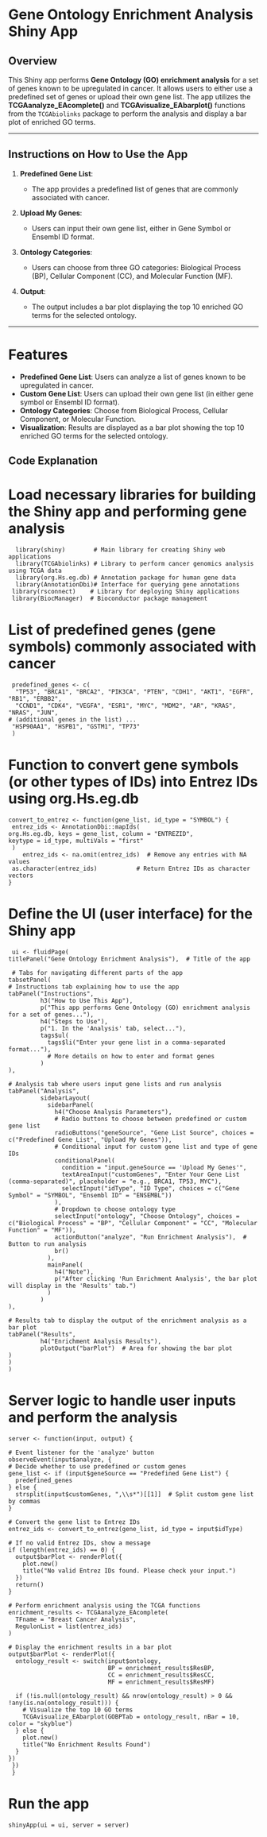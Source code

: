 # Gene Ontology Enrichment Analysis Shiny App

## Overview
This Shiny app performs **Gene Ontology (GO) enrichment analysis** for a set of genes known to be upregulated in cancer. It allows users to either use a predefined set of genes or upload their own gene list. The app utilizes the **TCGAanalyze_EAcomplete()** and **TCGAvisualize_EAbarplot()** functions from the `TCGAbiolinks` package to perform the analysis and display a bar plot of enriched GO terms.

---

## Instructions on How to Use the App

1. **Predefined Gene List**:
   - The app provides a predefined list of genes that are commonly associated with cancer.

2. **Upload My Genes**:
   - Users can input their own gene list, either in Gene Symbol or Ensembl ID format.

3. **Ontology Categories**:
   - Users can choose from three GO categories: Biological Process (BP), Cellular Component (CC), and Molecular Function (MF).

4. **Output**:
   - The output includes a bar plot displaying the top 10 enriched GO terms for the selected ontology.

---

				
# Features

- **Predefined Gene List**: Users can analyze a list of genes known to be upregulated in cancer.
- **Custom Gene List**: Users can upload their own gene list (in either gene symbol or Ensembl ID format).
- **Ontology Categories**: Choose from Biological Process, Cellular Component, or Molecular Function.
- **Visualization**: Results are displayed as a bar plot showing the top 10 enriched GO terms for the selected ontology.


			
## Code Explanation
			
# Load necessary libraries for building the Shiny app and performing gene analysis
      library(shiny)        # Main library for creating Shiny web applications
      library(TCGAbiolinks) # Library to perform cancer genomics analysis using TCGA data
      library(org.Hs.eg.db) # Annotation package for human gene data
      library(AnnotationDbi)# Interface for querying gene annotations
     library(rsconnect)    # Library for deploying Shiny applications
     library(BiocManager)  # Bioconductor package management

# List of predefined genes (gene symbols) commonly associated with cancer
     predefined_genes <- c(
      "TP53", "BRCA1", "BRCA2", "PIK3CA", "PTEN", "CDH1", "AKT1", "EGFR", "RB1", "ERBB2",
      "CCND1", "CDK4", "VEGFA", "ESR1", "MYC", "MDM2", "AR", "KRAS", "NRAS", "JUN",
    # (additional genes in the list) ...
     "HSP90AA1", "HSPB1", "GSTM1", "TP73"
     )

# Function to convert gene symbols (or other types of IDs) into Entrez IDs using org.Hs.eg.db
    convert_to_entrez <- function(gene_list, id_type = "SYMBOL") {
     entrez_ids <- AnnotationDbi::mapIds(
    org.Hs.eg.db, keys = gene_list, column = "ENTREZID", 
    keytype = id_type, multiVals = "first"
     )
        entrez_ids <- na.omit(entrez_ids)  # Remove any entries with NA values
     as.character(entrez_ids)           # Return Entrez IDs as character vectors
    }

# Define the UI (user interface) for the Shiny app
     ui <- fluidPage(
    titlePanel("Gene Ontology Enrichment Analysis"),  # Title of the app
  
     # Tabs for navigating different parts of the app
    tabsetPanel(
    # Instructions tab explaining how to use the app
    tabPanel("Instructions",
             h3("How to Use This App"),
             p("This app performs Gene Ontology (GO) enrichment analysis for a set of genes..."),
             h4("Steps to Use"),
             p("1. In the 'Analysis' tab, select..."),
             tags$ul(
               tags$li("Enter your gene list in a comma-separated format..."),
               # More details on how to enter and format genes
             )
    ),
    
    # Analysis tab where users input gene lists and run analysis
    tabPanel("Analysis",
             sidebarLayout(
               sidebarPanel(
                 h4("Choose Analysis Parameters"),
                 # Radio buttons to choose between predefined or custom gene list
                 radioButtons("geneSource", "Gene List Source", choices = c("Predefined Gene List", "Upload My Genes")),
                 # Conditional input for custom gene list and type of gene IDs
                 conditionalPanel(
                   condition = "input.geneSource == 'Upload My Genes'",
                   textAreaInput("customGenes", "Enter Your Gene List (comma-separated)", placeholder = "e.g., BRCA1, TP53, MYC"),
                   selectInput("idType", "ID Type", choices = c("Gene Symbol" = "SYMBOL", "Ensembl ID" = "ENSEMBL"))
                 ),
                 # Dropdown to choose ontology type
                 selectInput("ontology", "Choose Ontology", choices = c("Biological Process" = "BP", "Cellular Component" = "CC", "Molecular Function" = "MF")),
                 actionButton("analyze", "Run Enrichment Analysis"),  # Button to run analysis
                 br()
               ),
               mainPanel(
                 h4("Note"),
                 p("After clicking 'Run Enrichment Analysis', the bar plot will display in the 'Results' tab.")
               )
             )
    ),
    
    # Results tab to display the output of the enrichment analysis as a bar plot
    tabPanel("Results",
             h4("Enrichment Analysis Results"),
             plotOutput("barPlot")  # Area for showing the bar plot
    )
    )
    ) 
 
# Server logic to handle user inputs and perform the analysis
    server <- function(input, output) {
  
    # Event listener for the 'analyze' button
    observeEvent(input$analyze, {
    # Decide whether to use predefined or custom genes
    gene_list <- if (input$geneSource == "Predefined Gene List") {
      predefined_genes
    } else {
      strsplit(input$customGenes, ",\\s*")[[1]]  # Split custom gene list by commas
    }
    
    # Convert the gene list to Entrez IDs
    entrez_ids <- convert_to_entrez(gene_list, id_type = input$idType)
    
    # If no valid Entrez IDs, show a message
    if (length(entrez_ids) == 0) {
      output$barPlot <- renderPlot({
        plot.new()
        title("No valid Entrez IDs found. Please check your input.")
      })
      return()
    }
    
    # Perform enrichment analysis using the TCGA functions
    enrichment_results <- TCGAanalyze_EAcomplete(
      TFname = "Breast Cancer Analysis",
      RegulonList = list(entrez_ids)
    )
    
    # Display the enrichment results in a bar plot
    output$barPlot <- renderPlot({
      ontology_result <- switch(input$ontology,
                                BP = enrichment_results$ResBP,
                                CC = enrichment_results$ResCC,
                                MF = enrichment_results$ResMF)
      
      if (!is.null(ontology_result) && nrow(ontology_result) > 0 && !any(is.na(ontology_result))) {
        # Visualize the top 10 GO terms
        TCGAvisualize_EAbarplot(GOBPTab = ontology_result, nBar = 10, color = "skyblue")
      } else {
        plot.new()
        title("No Enrichment Results Found")
      }
    })
     })
     }

# Run the app
    shinyApp(ui = ui, server = server)


               

